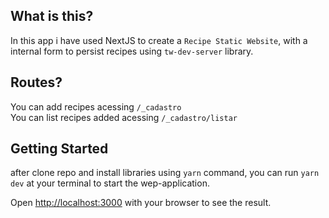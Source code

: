 ## What is this?

In this app i have used NextJS to create a `Recipe Static Website`, with a internal form to persist recipes using `tw-dev-server` library.

## Routes? 

You can add recipes acessing `/_cadastro` <br>
You can list recipes added acessing `/_cadastro/listar` <br>

## Getting Started

after clone repo and install libraries using `yarn` command, you can run `yarn dev` at your terminal to start the wep-application.

Open [http://localhost:3000](http://localhost:3000) with your browser to see the result.
